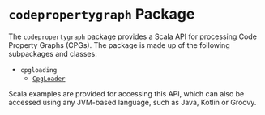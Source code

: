 # `codepropertygraph` Package

The `codepropertygraph` package provides a Scala API for processing Code Property Graphs (CPGs). The package is made up of the following subpackages and classes:

* `cpgloading`
   * [`CpgLoader`](cpgloader.md)

Scala examples are provided for accessing this API, which can also be accessed using any JVM-based language, such as Java, Kotlin or Groovy.
